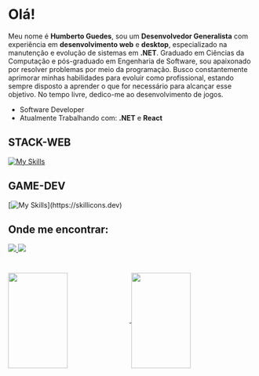 # Olá!

Meu nome é **Humberto Guedes**, sou um **Desenvolvedor Generalista** com experiência em **desenvolvimento web** e **desktop**, especializado na manutenção e evolução de sistemas em **.NET**.
Graduado em Ciências da Computação e pós-graduado em Engenharia de Software, sou apaixonado por resolver problemas por meio da programação. 
Busco constantemente aprimorar minhas habilidades para evoluir como profissional, estando sempre disposto a aprender o que for necessário para alcançar esse objetivo.
No tempo livre, dedico-me ao desenvolvimento de jogos.

- Software Developer
- Atualmente Trabalhando com: **.NET** e **React**

## STACK-WEB

[![My Skills](https://skillicons.dev/icons?i=html,css,js,cs,docker,net)](https://skillicons.dev)

## GAME-DEV

[![My Skills](https://skillicons.dev/icons?i=godot,unity,unreal,)](https://skillicons.dev)

## Onde me encontrar:

<div>
  <a href=https://www.linkedin.com/in/fhumberto/>
    <img src="https://img.shields.io/badge/LinkedIn-0077B5?style=for-the-badge&logo=linkedin&logoColor=white"/>
  <a>
  <a href="mailto:fhumberto.trab@hotmail.com"/>
    <img src="https://img.shields.io/badge/Gmail-D14836?style=for-the-badge&logo=gmail&logoColor=white"/>
</div>

#

<div>
  <a href="https://github.com/anuraghazra/github-readme-stats">
    <img width="49%" height="195px" align="center" src="https://github-readme-stats.vercel.app/api?username=FHumberto&show_icons=true&theme=dark&hide=contribs" />
  </a>
  <a href="https://github.com/anuraghazra/convoychat">
    <img width="49%" height="195px" align="center" src="https://github-readme-stats.vercel.app/api/top-langs?username=FHumberto&layout=donut&langs_count=4&theme=dark" />
  </a>
</div>